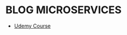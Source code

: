 # BLOG MICROSERVICES

- [Udemy Course](https://www.udemy.com/course/microservices-with-node-js-and-react/?fbclid=IwAR39OSAHmIo5rHVfpb1bjfq_2Mg65P7cPHueP45_N3Gk6_71G5G5S9P8mKU)
